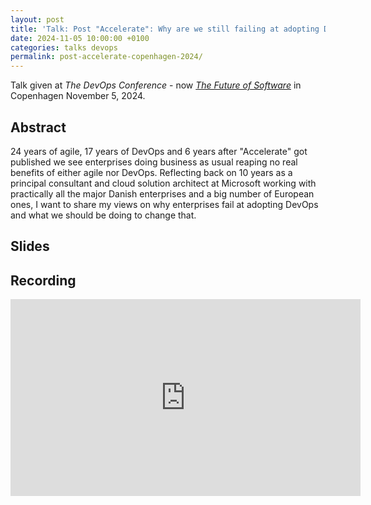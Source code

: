 ```yaml
---
layout: post
title: 'Talk: Post "Accelerate": Why are we still failing at adopting DevOps in the Enterprise? - Copenhagen 2024'
date: 2024-11-05 10:00:00 +0100
categories: talks devops
permalink: post-accelerate-copenhagen-2024/
---
```


Talk given at *The DevOps Conference* - now [*The Future of Software*](https://www.thefutureofsoftware.com/) in Copenhagen November 5, 2024.

## Abstract

24 years of agile, 17 years of DevOps and 6 years after "Accelerate" got published we see enterprises doing business as usual reaping no real benefits of either agile nor DevOps. Reflecting back on 10 years as a principal consultant and cloud solution architect at Microsoft working with practically all the major Danish enterprises and a big number of European ones, I want to share my views on why enterprises fail at adopting DevOps and what we should be doing to change that.

## Slides

<script defer class="speakerdeck-embed" data-id="698bc8bca89f490d8a1840466eb372f0" data-ratio="1.7777777777777777" src="//speakerdeck.com/assets/embed.js"></script>

## Recording

<iframe width="560" height="315" src="https://www.youtube.com/embed/dOdTKpYUOAQ?si=xJsGO0OQh7Fknzcc" title="YouTube video player" frameborder="0" allow="accelerometer; autoplay; clipboard-write; encrypted-media; gyroscope; picture-in-picture; web-share" referrerpolicy="strict-origin-when-cross-origin" allowfullscreen></iframe>
